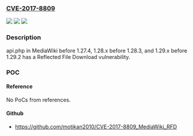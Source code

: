 ### [CVE-2017-8809](https://cve.mitre.org/cgi-bin/cvename.cgi?name=CVE-2017-8809)
![](https://img.shields.io/static/v1?label=Product&message=MediaWiki%20before%201.27.4%2C%201.28.x%20before%201.28.3%2C%20and%201.29.x%20before%201.29.2&color=blue)
![](https://img.shields.io/static/v1?label=Version&message=n%2Fa&color=blue)
![](https://img.shields.io/static/v1?label=Vulnerability&message=Reflected%20File%20Download&color=brighgreen)

### Description

api.php in MediaWiki before 1.27.4, 1.28.x before 1.28.3, and 1.29.x before 1.29.2 has a Reflected File Download vulnerability.

### POC

#### Reference
No PoCs from references.

#### Github
- https://github.com/motikan2010/CVE-2017-8809_MediaWiki_RFD

